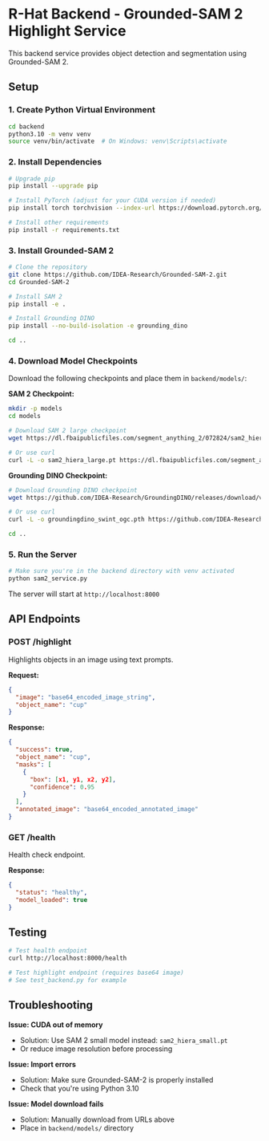 # R-Hat Backend - Grounded-SAM 2 Highlight Service

This backend service provides object detection and segmentation using Grounded-SAM 2.

## Setup

### 1. Create Python Virtual Environment

```bash
cd backend
python3.10 -m venv venv
source venv/bin/activate  # On Windows: venv\Scripts\activate
```

### 2. Install Dependencies

```bash
# Upgrade pip
pip install --upgrade pip

# Install PyTorch (adjust for your CUDA version if needed)
pip install torch torchvision --index-url https://download.pytorch.org/whl/cu121

# Install other requirements
pip install -r requirements.txt
```

### 3. Install Grounded-SAM 2

```bash
# Clone the repository
git clone https://github.com/IDEA-Research/Grounded-SAM-2.git
cd Grounded-SAM-2

# Install SAM 2
pip install -e .

# Install Grounding DINO
pip install --no-build-isolation -e grounding_dino

cd ..
```

### 4. Download Model Checkpoints

Download the following checkpoints and place them in `backend/models/`:

**SAM 2 Checkpoint:**
```bash
mkdir -p models
cd models

# Download SAM 2 large checkpoint
wget https://dl.fbaipublicfiles.com/segment_anything_2/072824/sam2_hiera_large.pt

# Or use curl
curl -L -o sam2_hiera_large.pt https://dl.fbaipublicfiles.com/segment_anything_2/072824/sam2_hiera_large.pt
```

**Grounding DINO Checkpoint:**
```bash
# Download Grounding DINO checkpoint
wget https://github.com/IDEA-Research/GroundingDINO/releases/download/v0.1.0-alpha/groundingdino_swint_ogc.pth

# Or use curl
curl -L -o groundingdino_swint_ogc.pth https://github.com/IDEA-Research/GroundingDINO/releases/download/v0.1.0-alpha/groundingdino_swint_ogc.pth

cd ..
```

### 5. Run the Server

```bash
# Make sure you're in the backend directory with venv activated
python sam2_service.py
```

The server will start at `http://localhost:8000`

## API Endpoints

### POST /highlight

Highlights objects in an image using text prompts.

**Request:**
```json
{
  "image": "base64_encoded_image_string",
  "object_name": "cup"
}
```

**Response:**
```json
{
  "success": true,
  "object_name": "cup",
  "masks": [
    {
      "box": [x1, y1, x2, y2],
      "confidence": 0.95
    }
  ],
  "annotated_image": "base64_encoded_annotated_image"
}
```

### GET /health

Health check endpoint.

**Response:**
```json
{
  "status": "healthy",
  "model_loaded": true
}
```

## Testing

```bash
# Test health endpoint
curl http://localhost:8000/health

# Test highlight endpoint (requires base64 image)
# See test_backend.py for example
```

## Troubleshooting

**Issue: CUDA out of memory**
- Solution: Use SAM 2 small model instead: `sam2_hiera_small.pt`
- Or reduce image resolution before processing

**Issue: Import errors**
- Solution: Make sure Grounded-SAM-2 is properly installed
- Check that you're using Python 3.10

**Issue: Model download fails**
- Solution: Manually download from URLs above
- Place in `backend/models/` directory
